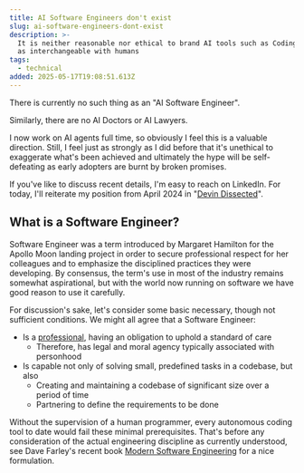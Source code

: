 ```yaml
---
title: AI Software Engineers don't exist
slug: ai-software-engineers-dont-exist
description: >-
  It is neither reasonable nor ethical to brand AI tools such as Coding Agents
  as interchangeable with humans
tags:
  - technical
added: 2025-05-17T19:08:51.613Z
---
```


There is currently no such thing as an "AI Software Engineer".

Similarly, there are no AI Doctors or AI Lawyers.

I now work on AI agents full time, so obviously I feel this is a valuable direction. Still, I feel just as strongly as I did before that it's unethical to exaggerate what's been achieved and ultimately the hype will be self-defeating as early adopters are burnt by broken promises.

If you've like to discuss recent details, I'm easy to reach on LinkedIn. For today, I'll reiterate my position from April 2024 in "[Devin Dissected](https://www.youtube.com/watch?v=jhkY_BUDVcU)".

## What is a Software Engineer?

Software Engineer was a term introduced by Margaret Hamilton for the Apollo Moon landing project in order to secure professional respect for her colleagues and to emphasize the disciplined practices they were developing. By consensus, the term's use in most of the industry remains somewhat aspirational, but with the world now running on software we have good reason to use it carefully.

For discussion's sake, let's consider some basic necessary, though not sufficient conditions. We might all agree that a Software Engineer:

* Is a [professional](https://jolt.law.harvard.edu/assets/articlePDFs/v33/33HarvJLTech557.pdf), having an obligation to uphold a standard of care
  * Therefore, has legal and moral agency typically associated with personhood
* Is capable not only of solving small, predefined tasks in a codebase, but also 
  * Creating and maintaining a codebase of significant size over a period of time
  * Partnering to define the requirements to be done

Without the supervision of a human programmer, every autonomous coding tool to date would fail these minimal prerequisites. That's before any consideration of the actual engineering discipline as currently understood, see Dave Farley's recent book [Modern Software Engineering](https://www.davefarley.net/?p=352) for a nice formulation.
